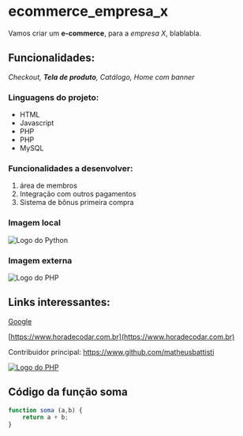 # ecommerce_empresa_x

Vamos criar um **e-commerce**, para a *empresa X*, blablabla.

## Funcionalidades:

_Checkout, **Tela de produto**, Catálogo, Home com banner_

### Linguagens do projeto:

* HTML
* Javascript
* PHP
* PHP
* MySQL

### Funcionalidades a desenvolver:

1. área de membros
2. Integração com outros pagamentos
3. Sistema de bônus primeira compra

### Imagem local

![Logo do Python](img/python.png)

### Imagem externa

![Logo do PHP](https://upload.wikimedia.org/wikipedia/commons/2/27/PHP-logo.svg)

## Links interessantes:

[Google](https://www.google.com)

[https://www.horadecodar.com.br](https://www.horadecodar.com.br)

Contribuidor principal: https://www.github.com/matheusbattisti

[![Logo do PHP](https://upload.wikipedia.org/wikipedia/commons/2/27/PHP-logo.svg)](https://www.github.com/matheusbattisti)

## Código da função soma

```javascript
function soma (a,b) {
    return a + b;
}
```